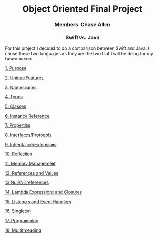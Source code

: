 <h1 style="text-align:center;"> Object Oriented Final Project</h1>
<h3 style="text-align:center;"> Members: Chase Allen </h3>
<h3 style="text-align:center;"> Swift vs. Java </h3>

For this project I decided to do a comparison between Swift and Java. I chose these two languages as they are the two that I will be doing for my future career.

[1. Purpose](LanguagePurposes.md)

[2. Unique Features](UniqueFeatures.md)

[3. Namespaces](Namespaces.md)

[4. Types](Types.md)

[5. Classes](Classes.md)

[6. Instance Reference](InstanceReference.md)

[7. Properties](Properties.md)

[8. Interfaces/Protocols](InterfacesAndProtocols.md)

[9. Inheritance/Extensions](Inheritance.md)

[10. Reflection](Reflection.md)

[11. Memory Management](MemoryManagement.md)

[12. References and Values](ReferenceVsValue.md)

[13 Null/Nil references](NullReferences.md)

[14. Lambda Expressions and Closures](LambdasAndClosures.md)

[15. Listeners and Event Handlers](ListenersAndEventHandlers.md)

[16. Singleton](Singleton.md)

[17. Programming](Programming.md)

[18. Multithreading](Multithreading.md)


